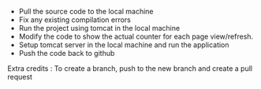 * Pull the source code to the local machine
* Fix any existing compilation errors
* Run the project using tomcat in the local machine
* Modify the code to show the actual counter for each page view/refresh.
* Setup tomcat server in the local machine and run the application
* Push the code back to github


Extra credits : To create a branch, push to the new branch and create a pull request